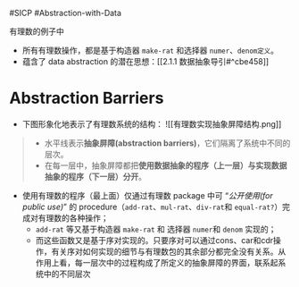 #SICP #Abstraction-with-Data 

有理数的例子中
- 所有有理数操作，都是基于构造器 `make-rat` 和选择器 `numer`、`denom定义`。
- 蕴含了 data abstraction 的潜在思想：[[2.1.1 数据抽象导引#^cbe458]]

# Abstraction Barriers
- 下图形象化地表示了有理数系统的结构：
![[有理数实现抽象屏障结构.png]]

> - 水平线表示**抽象屏障(abstraction barriers)**，它们隔离了系统中不同的层次。
> - 在每一层中，抽象屏障都把**使用数据抽象的程序（上一层）与实现数据抽象的程序（下一层）分开**。

- 使用有理数的程序（最上面）仅通过有理数 package 中可 “*公开使用(for public use)*” 的 procedure（`add-rat`、`mul-rat`、`div-rat`和 `equal-rat?`）完成对有理数的各种操作；
	- `add-rat` 等又基于构造器 `make-rat` 和 选择器 `numer`和 `denom` 实现的；
	- 而这些函数又是基于序对实现的。只要序对可以通过cons、car和cdr操作，有关序对如何实现的细节与有理数包的其余部分都完全没有关系。从作用上看，每一层次中的过程构成了所定义的抽象屏障的界面，联系起系统中的不同层次